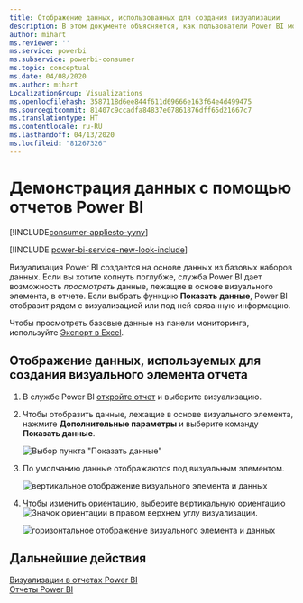 ```yaml
---
title: Отображение данных, использованных для создания визуализации
description: В этом документе объясняется, как пользователи Power BI могут "видеть" данные, используемые для создания визуализации.
author: mihart
ms.reviewer: ''
ms.service: powerbi
ms.subservice: powerbi-consumer
ms.topic: conceptual
ms.date: 04/08/2020
ms.author: mihart
LocalizationGroup: Visualizations
ms.openlocfilehash: 3587118d6ee844f611d69666e163f64e4d499475
ms.sourcegitcommit: 81407c9ccadfa84837e07861876dff65d21667c7
ms.translationtype: HT
ms.contentlocale: ru-RU
ms.lasthandoff: 04/13/2020
ms.locfileid: "81267326"
---
```

# <a name="show-data-with-power-bi-reports"></a>Демонстрация данных с помощью отчетов Power BI

[!INCLUDE[consumer-appliesto-yyny](../includes/consumer-appliesto-yyny.md)]

[!INCLUDE [power-bi-service-new-look-include](../includes/power-bi-service-new-look-include.md)]

Визуализация Power BI создается на основе данных из базовых наборов данных. Если вы хотите копнуть поглубже, служба Power BI дает возможность *просмотреть* данные, лежащие в основе визуального элемента, в отчете. Если выбрать функцию **Показать данные**, Power BI отобразит рядом с визуализацией или под ней связанную информацию.

Чтобы просмотреть базовые данные на панели мониторинга, используйте [Экспорт в Excel](end-user-export.md).

## <a name="show-the-data-being-used-to-create-a-report-visual"></a>Отображение данных, используемых для создания визуального элемента отчета
1. В службе Power BI [откройте отчет](end-user-report-open.md) и выберите визуализацию.  
2. Чтобы отобразить данные, лежащие в основе визуального элемента, нажмите **Дополнительные параметры** и выберите команду **Показать данные**.
   
   ![Выбор пункта "Показать данные"](./media/end-user-show-data/power-bi-explore-show-data-newer.png)
3. По умолчанию данные отображаются под визуальным элементом.
   
   ![вертикальное отображение визуального элемента и данных](./media/end-user-show-data/power-bi-show-data-new.png)

4. Чтобы изменить ориентацию, выберите вертикальную ориентацию ![Значок ориентации](media/end-user-show-data/power-bi-vertical-icon-new.png) в правом верхнем углу визуализации.
   
   ![горизонтальное отображение визуального элемента и данных](./media/end-user-show-data/power-bi-show-data-rotate.png)

## <a name="next-steps"></a>Дальнейшие действия
[Визуализации в отчетах Power BI](../visuals/power-bi-report-visualizations.md)    
[Отчеты Power BI](end-user-reports.md)    
